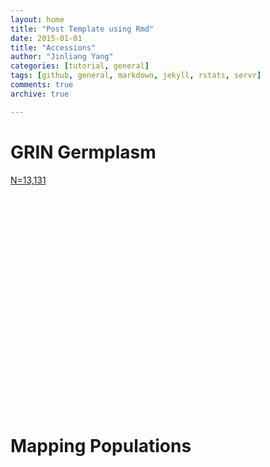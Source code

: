 ```yaml
---
layout: home
title: "Post Template using Rmd"
date: 2015-01-01
title: "Accessions"
author: "Jinliang Yang"
categories: [tutorial, general]  
tags: [github, general, markdown, jekyll, rstats, servr]  
comments: true  
archive: true

---
```





# GRIN Germplasm 
[N=13,131](../page/accession/index.html)

<!-- GeoChart generated in R 3.2.0 by googleVis 0.6.2 package -->
<!-- Tue Feb 28 17:00:52 2017 -->


<!-- jsHeader -->
<script type="text/javascript">
 
// jsData 
function gvisDataGeoChartID17c6345c37b61 () {
var data = new google.visualization.DataTable();
var datajson =
[
 [
"Afghanistan",
21
],
[
"Albania",
6
],
[
"Algeria",
20
],
[
"Angola",
15
],
[
"Anguilla",
1
],
[
"Antigua and Barbuda Antigua",
9
],
[
"Argentina",
40
],
[
"Argentina Buenos Aires",
24
],
[
"Argentina Chaco",
10
],
[
"Argentina Chubut",
17
],
[
"Argentina Cordoba",
14
],
[
"Argentina Corrientes",
1
],
[
"Argentina Entre Rios",
15
],
[
"Argentina Formosa",
1
],
[
"Argentina Jujuy",
1
],
[
"Argentina La Pampa",
13
],
[
"Argentina La Rioja",
5
],
[
"Argentina Mendoza",
71
],
[
"Argentina Misiones",
4
],
[
"Argentina Neuquen",
75
],
[
"Argentina Rio Negro",
12
],
[
"Argentina San Luis",
4
],
[
"Argentina Tucuman",
1
],
[
"Australia",
22
],
[
"Austria",
21
],
[
"Austria Vienna",
8
],
[
"Azerbaijan",
4
],
[
"Barbados",
8
],
[
"Belarus",
1
],
[
"Belize Toledo",
4
],
[
"Benin",
1
],
[
"Bhutan",
6
],
[
"Bolivia",
24
],
[
"Bolivia Santa Cruz",
5
],
[
"Bolivia Tarija",
1
],
[
"Botswana",
2
],
[
"Brazil",
143
],
[
"Brazil Alagoas",
4
],
[
"Brazil Bahia",
15
],
[
"Brazil Ceara",
12
],
[
"Brazil Federal District",
2
],
[
"Brazil Goias",
1
],
[
"Brazil Maranhao",
1
],
[
"Brazil Mato Grosso",
3
],
[
"Brazil Mato Grosso do Sul",
1
],
[
"Brazil Para",
1
],
[
"Brazil Paraiba",
4
],
[
"Brazil Parana",
4
],
[
"Brazil Pernambuco",
14
],
[
"Brazil Rio de Janeiro",
3
],
[
"Brazil Rio Grande do Norte",
6
],
[
"Brazil Rio Grande do Sul",
19
],
[
"Brazil Santa Catarina",
1
],
[
"Brazil Sao Paulo",
8
],
[
"Brazil Sergipe",
5
],
[
"Bulgaria",
17
],
[
"Bulgaria Plovdiv",
20
],
[
"Burkina Faso",
163
],
[
"Burkina Faso Namentenga",
1
],
[
"Burkina Faso Sanmatenga",
3
],
[
"Burkina Faso Seno",
1
],
[
"Burkina Faso Yagha",
3
],
[
"Burundi",
16
],
[
"Cambodia",
2
],
[
"Cameroon",
45
],
[
"Canada",
3
],
[
"Canada Alberta",
2
],
[
"Canada Manitoba",
10
],
[
"Canada New Brunswick",
1
],
[
"Canada Ontario",
34
],
[
"Canada Quebec",
11
],
[
"Canada Saskatchewan",
3
],
[
"Chad",
1
],
[
"Chile",
38
],
[
"Chile Atacama",
7
],
[
"Chile Bio-Bio",
91
],
[
"Chile Coquimbo",
33
],
[
"Chile La Araucania",
68
],
[
"Chile Los Lagos",
34
],
[
"Chile Maule",
91
],
[
"Chile O'Higgins",
11
],
[
"Chile Santiago",
56
],
[
"Chile Valparaiso",
46
],
[
"China",
89
],
[
"China Beijing",
2
],
[
"China Hebei",
10
],
[
"China Heilongjiang",
3
],
[
"China Jilin",
3
],
[
"China Shaanxi",
12
],
[
"Colombia",
86
],
[
"Colombia Amazonas",
1
],
[
"Colombia Antioquia",
182
],
[
"Colombia Arauca",
1
],
[
"Colombia Atlantico",
29
],
[
"Colombia Bolivar",
53
],
[
"Colombia Boyaca",
103
],
[
"Colombia Caldas",
67
],
[
"Colombia Caqueta",
41
],
[
"Colombia Cauca",
117
],
[
"Colombia Cesar",
3
],
[
"Colombia Choco",
19
],
[
"Colombia Cordoba",
20
],
[
"Colombia Cundinamarca",
114
],
[
"Colombia Guajira",
3
],
[
"Colombia Huila",
59
],
[
"Colombia Magdalena",
56
],
[
"Colombia Meta",
9
],
[
"Colombia Narino",
104
],
[
"Colombia Norte de Santander",
28
],
[
"Colombia Putumayo",
33
],
[
"Colombia Quindio",
1
],
[
"Colombia Santander",
43
],
[
"Colombia Tolima",
75
],
[
"Colombia Valle",
62
],
[
"Costa Rica",
32
],
[
"Costa Rica Cartago",
1
],
[
"Croatia",
22
],
[
"Croatia Osjecko-baranjska zu",
2
],
[
"Croatia Vukovarsko-srijemska",
1
],
[
"Croatia Zagrebacka zupanija",
1
],
[
"Cuba",
87
],
[
"Cuba Villa Clara",
1
],
[
"Czechoslovakia",
12
],
[
"Dominican Republic",
97
],
[
"Dominican Republic La Vega",
1
],
[
"Dominican Republic Santiago",
1
],
[
"Ecuador",
7
],
[
"Egypt",
3
],
[
"Egypt Cairo",
4
],
[
"El Salvador",
9
],
[
"El Salvador La Libertad",
1
],
[
"Eritrea",
4
],
[
"Ethiopia",
53
],
[
"Ethiopia Gemu Gefa",
2
],
[
"Ethiopia Gojam",
3
],
[
"Ethiopia Gonder",
3
],
[
"Ethiopia Harer",
4
],
[
"Ethiopia Ilubabor",
12
],
[
"Ethiopia Kefa",
4
],
[
"Ethiopia Shewa",
47
],
[
"Ethiopia Tigre",
2
],
[
"Ethiopia Welega",
11
],
[
"Ethiopia Welo",
4
],
[
"Former Serbia and Montenegro",
243
],
[
"France",
14
],
[
"France Lot-et-Garonne",
1
],
[
"France Marne",
1
],
[
"France Puy-de-Dome",
6
],
[
"French Guiana",
2
],
[
"Georgia",
6
],
[
"Germany",
6
],
[
"Germany Baden-Wurttemberg",
1
],
[
"Grenada",
13
],
[
"Guadeloupe",
11
],
[
"Guatemala",
112
],
[
"Guatemala Chiquimula",
1
],
[
"Guatemala Suchitepequez",
1
],
[
"Guinea",
96
],
[
"Guinea Kankan",
6
],
[
"Guinea Kouroussa",
11
],
[
"Guinea Siguiri",
4
],
[
"Guyana",
2
],
[
"Haiti",
25
],
[
"Honduras",
18
],
[
"Honduras Olancho",
1
],
[
"Hungary",
92
],
[
"India",
33
],
[
"India Himachal Pradesh",
1
],
[
"India Punjab",
1
],
[
"India Rajasthan",
1
],
[
"Indonesia",
2
],
[
"Indonesia Java",
3
],
[
"Iran",
5
],
[
"Iraq",
2
],
[
"Israel",
22
],
[
"Italy",
2
],
[
"Italy Abruzzi",
5
],
[
"Italy Apulia",
1
],
[
"Italy Basilicata",
3
],
[
"Italy Campania",
5
],
[
"Italy Emilia-Romagna",
2
],
[
"Italy Friuli-Venezia",
7
],
[
"Italy Latium",
4
],
[
"Italy Liguria",
2
],
[
"Italy Lombardy",
7
],
[
"Italy Marches",
4
],
[
"Italy Piedmont",
8
],
[
"Italy Sicily",
1
],
[
"Italy Trentino-Alto Adige",
4
],
[
"Italy Tuscany",
8
],
[
"Italy Veneto",
20
],
[
"Jamaica",
6
],
[
"Japan",
58
],
[
"Jordan",
1
],
[
"Kazakhstan",
2
],
[
"Kenya",
35
],
[
"Lebanon",
9
],
[
"Macedonia",
96
],
[
"Madagascar",
8
],
[
"Mali",
13
],
[
"Martinique",
3
],
[
"Mauritius",
2
],
[
"Mexico",
56
],
[
"Mexico Aguascalientes",
62
],
[
"Mexico Baja Sur",
2
],
[
"Mexico Campeche",
10
],
[
"Mexico Chiapas",
93
],
[
"Mexico Chihuahua",
175
],
[
"Mexico Coahuila",
63
],
[
"Mexico Colima",
11
],
[
"Mexico Durango",
68
],
[
"Mexico Federal District",
74
],
[
"Mexico Guanajuato",
112
],
[
"Mexico Guerrero",
88
],
[
"Mexico Hidalgo",
68
],
[
"Mexico Jalisco",
157
],
[
"Mexico Mexico",
89
],
[
"Mexico Michoacan",
82
],
[
"Mexico Morelos",
17
],
[
"Mexico Nayarit",
81
],
[
"Mexico Nuevo Leon",
18
],
[
"Mexico Oaxaca",
97
],
[
"Mexico Puebla",
122
],
[
"Mexico Queretaro",
34
],
[
"Mexico Quintana Roo",
10
],
[
"Mexico San Luis Potosi",
55
],
[
"Mexico Sinaloa",
20
],
[
"Mexico Sonora",
51
],
[
"Mexico Tabasco",
4
],
[
"Mexico Tamaulipas",
35
],
[
"Mexico Tlaxcala",
91
],
[
"Mexico Veracruz",
63
],
[
"Mexico Yucatan",
31
],
[
"Mexico Zacatecas",
69
],
[
"Moldova",
4
],
[
"Morocco",
10
],
[
"Myanmar",
1
],
[
"Nepal",
33
],
[
"Netherlands",
5
],
[
"Netherlands Gelderland",
8
],
[
"New Zealand North Island",
3
],
[
"Nicaragua",
18
],
[
"Nicaragua Chinandega",
1
],
[
"Nigeria",
19
],
[
"Nigeria Oyo",
16
],
[
"Oman",
21
],
[
"Pakistan",
34
],
[
"Panama",
22
],
[
"Panama Panama",
1
],
[
"Paraguay",
10
],
[
"Paraguay Caaguazu",
1
],
[
"Paraguay Central",
2
],
[
"Paraguay Guaira",
1
],
[
"Paraguay Misiones",
1
],
[
"Peru",
34
],
[
"Peru Amazonas",
34
],
[
"Peru Ancash",
256
],
[
"Peru Apurimac",
82
],
[
"Peru Arequipa",
62
],
[
"Peru Ayacucho",
11
],
[
"Peru Cajamarca",
53
],
[
"Peru Cuzco",
62
],
[
"Peru Huancavelica",
9
],
[
"Peru Huanuco",
62
],
[
"Peru Ica",
45
],
[
"Peru Junin",
53
],
[
"Peru La Libertad",
89
],
[
"Peru Lambayeque",
35
],
[
"Peru Lima",
230
],
[
"Peru Loreto",
36
],
[
"Peru Madre de Dios",
25
],
[
"Peru Moquegua",
9
],
[
"Peru Pasco",
21
],
[
"Peru Piura",
42
],
[
"Peru Puno",
3
],
[
"Peru San Martin",
123
],
[
"Peru Tacna",
39
],
[
"Peru Tumbes",
3
],
[
"Peru Ucayali",
30
],
[
"Philippines",
13
],
[
"Poland",
40
],
[
"Poland Biala Podlaska",
2
],
[
"Portugal",
199
],
[
"Puerto Rico",
36
],
[
"Reunion",
6
],
[
"Romania",
56
],
[
"Russian Federation",
15
],
[
"Russian Federation Leningrad",
8
],
[
"Saudi Arabia",
5
],
[
"Seed",
1
],
[
"Serbia",
43
],
[
"South Africa",
33
],
[
"South Africa KwaZulu-Natal",
23
],
[
"South Africa Transvaal",
49
],
[
"South America",
4
],
[
"Soviet Union Caucasus",
5
],
[
"Soviet Union Former",
104
],
[
"Soviet Union Siberia",
1
],
[
"Spain",
55
],
[
"Spain Canary Islands",
3
],
[
"Sri Lanka",
1
],
[
"St. Lucia",
3
],
[
"St. Vincent and Grenadines St. Vincent",
9
],
[
"Sudan",
3
],
[
"Suriname",
5
],
[
"Swaziland",
1
],
[
"Syria",
8
],
[
"Taiwan",
8
],
[
"Tajikistan",
1
],
[
"Tanzania",
6
],
[
"Thailand",
8
],
[
"Thailand Nakhon Sawan",
3
],
[
"Togo",
87
],
[
"Trinidad and Tobago Tobago",
7
],
[
"Trinidad and Tobago Trinidad",
10
],
[
"Turkey",
554
],
[
"Turkey Aydin",
1
],
[
"Turkey Balikesir",
1
],
[
"Turkey Mugla",
1
],
[
"Turkey Samsun",
4
],
[
"U.S. Outlying Islands Jarvis Island",
1
],
[
"Uganda",
1
],
[
"Ukraine",
17
],
[
"Ukraine Dnipropetrovsk",
3
],
[
"United Kingdom England",
2
],
[
"United States",
245
],
[
"United States Alabama",
6
],
[
"United States Arizona",
90
],
[
"United States Arkansas",
25
],
[
"United States California",
11
],
[
"United States Colorado",
100
],
[
"United States Connecticut",
18
],
[
"United States Delaware",
3
],
[
"United States Florida",
16
],
[
"United States Georgia",
62
],
[
"United States Hawaii",
14
],
[
"United States Idaho",
6
],
[
"United States Illinois",
173
],
[
"United States Indiana",
76
],
[
"United States Iowa",
372
],
[
"United States Kansas",
62
],
[
"United States Kentucky",
10
],
[
"United States Louisiana",
4
],
[
"United States Maine",
14
],
[
"United States Maryland",
18
],
[
"United States Massachusetts",
14
],
[
"United States Michigan",
89
],
[
"United States Minnesota",
234
],
[
"United States Mississippi",
29
],
[
"United States Missouri",
110
],
[
"United States Montana",
1
],
[
"United States Nebraska",
123
],
[
"United States New Hampshire",
2
],
[
"United States New Jersey",
7
],
[
"United States New Mexico",
41
],
[
"United States New York",
34
],
[
"United States North Carolina",
158
],
[
"United States North Dakota",
141
],
[
"United States Ohio",
49
],
[
"United States Oklahoma",
31
],
[
"United States Oregon",
3
],
[
"United States Pennsylvania",
109
],
[
"United States Rhode Island",
5
],
[
"United States South Carolina",
115
],
[
"United States South Dakota",
63
],
[
"United States Tennessee",
58
],
[
"United States Texas",
35
],
[
"United States Utah",
1
],
[
"United States Virginia",
65
],
[
"United States West Virginia",
8
],
[
"United States Wisconsin",
88
],
[
"United States Wyoming",
7
],
[
"Unknown",
5
],
[
"Uruguay",
324
],
[
"Uruguay Canelones",
1
],
[
"Uruguay Colonia",
1
],
[
"Uruguay Lavalleja",
1
],
[
"Uruguay San Jose",
23
],
[
"Uzbekistan",
3
],
[
"Venezuela",
18
],
[
"Venezuela Lara",
1
],
[
"Vietnam",
1
],
[
"Virgin Islands (British)",
14
],
[
"Virgin Islands (U.S.)",
1
],
[
"Virgin Islands (U.S.) St. Croix",
10
],
[
"Yemen",
3
],
[
"Zaire",
18
],
[
"Zambia",
152
],
[
"Zimbabwe",
26
] 
];
data.addColumn('string','Var1');
data.addColumn('number','Freq');
data.addRows(datajson);
return(data);
}
 
// jsDrawChart
function drawChartGeoChartID17c6345c37b61() {
var data = gvisDataGeoChartID17c6345c37b61();
var options = {};
options["width"] = 556;
options["height"] = 347;
options["projection"] = "kavrayskiy-vii";

    var chart = new google.visualization.GeoChart(
    document.getElementById('GeoChartID17c6345c37b61')
    );
    chart.draw(data,options);
    

}
  
 
// jsDisplayChart
(function() {
var pkgs = window.__gvisPackages = window.__gvisPackages || [];
var callbacks = window.__gvisCallbacks = window.__gvisCallbacks || [];
var chartid = "geochart";
  
// Manually see if chartid is in pkgs (not all browsers support Array.indexOf)
var i, newPackage = true;
for (i = 0; newPackage && i < pkgs.length; i++) {
if (pkgs[i] === chartid)
newPackage = false;
}
if (newPackage)
  pkgs.push(chartid);
  
// Add the drawChart function to the global list of callbacks
callbacks.push(drawChartGeoChartID17c6345c37b61);
})();
function displayChartGeoChartID17c6345c37b61() {
  var pkgs = window.__gvisPackages = window.__gvisPackages || [];
  var callbacks = window.__gvisCallbacks = window.__gvisCallbacks || [];
  window.clearTimeout(window.__gvisLoad);
  // The timeout is set to 100 because otherwise the container div we are
  // targeting might not be part of the document yet
  window.__gvisLoad = setTimeout(function() {
  var pkgCount = pkgs.length;
  google.load("visualization", "1", { packages:pkgs, callback: function() {
  if (pkgCount != pkgs.length) {
  // Race condition where another setTimeout call snuck in after us; if
  // that call added a package, we must not shift its callback
  return;
}
while (callbacks.length > 0)
callbacks.shift()();
} });
}, 100);
}
 
// jsFooter
</script>
 
<!-- jsChart -->  
<script type="text/javascript" src="https://www.google.com/jsapi?callback=displayChartGeoChartID17c6345c37b61"></script>
 
<!-- divChart -->
  
<div id="GeoChartID17c6345c37b61" 
  style="width: 556; height: 347;">
</div>

# Mapping Populations



